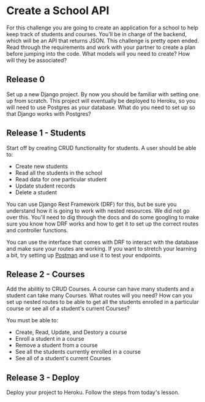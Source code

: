 # Create a School API

For this challenge you are going to create an application for a school to help keep track of students and courses. You'll be in charge of the backend, which will be an API that returns JSON. This challenge is pretty open ended. Read through the requirements and work with your partner to create a plan before jumping into the code. What models will you need to create? How will they be associated?

## Release 0 
Set up a new Django project. By now you should be familiar with setting one up from scratch. This project will eventually be deployed to Heroku, so you will need to use Postgres as your database. What do you need to set up so that Django works with Postgres? 


## Release 1 - Students 
Start off by creating CRUD functionality for students. A user should be able to:
- Create new students 
- Read all the students in the school 
- Read data for one particular student 
- Update student records
- Delete a student

You can use Django Rest Framework (DRF) for this, but be sure you understand how it is going to work with nested resources. We did not go over this. You'll need to dig through the docs and do some googling to make sure you know how DRF works and how to get it to set up the correct routes and controller functions. 

You can use the interface that comes with DRF to interact with the database and make sure your routes are working. If you want to stretch your learning a bit, try setting up [Postman](https://www.getpostman.com/) and use it to test your endpoints.

## Release 2 - Courses 
Add the abilitiy to CRUD Courses. A course can have many students and a student can take many Courses. What routes will you need? How can you set up nested routes to be able to get all the students enrolled in a particular course or see all of a student's current Courses? 

You must be able to: 

- Create, Read, Update, and Destory a course 
- Enroll a student in a course 
- Remove a student from a course
- See all the students currently enrolled in a course 
- See all of a student's current Courses 

## Release 3 - Deploy
Deploy your project to Heroku. Follow the steps from today's lesson.